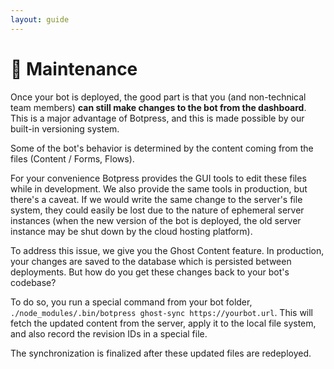 ```yaml
---
layout: guide
---
```


# 🔧 Maintenance

Once your bot is deployed, the good part is that you (and non-technical team members) **can still make changes to the bot from the dashboard**. This is a major advantage of Botpress, and this is made possible by our built-in versioning system.

Some of the bot's behavior is determined by the content coming from the files (Content / Forms, Flows).

For your convenience Botpress provides the GUI tools to edit these files while in development.
We also provide the same tools in production, but there's a caveat. If we would write the same change to the server's file system, they could easily be lost due to the nature of ephemeral server instances (when the new version of the bot is deployed, the old server instance may be shut down by the cloud hosting platform).

To address this issue, we give you the Ghost Content feature. In production, your changes are saved to the database which is persisted between deployments. But how do you get these changes back to your bot's codebase?

To do so, you run a special command from your bot folder, `./node_modules/.bin/botpress ghost-sync https://yourbot.url`. This will fetch the updated content from the server, apply it to the local file system, and also record the revision IDs in a special file.

The synchronization is finalized after these updated files are redeployed.
